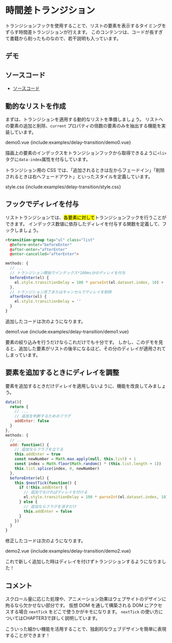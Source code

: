 # 時間差トランジション

トランジションフックを使用することで、リストの要素を表示するタイミングをずらす時間差トランジションが行えます。
このコンテンツは、コードが長すぎて書籍から削ったものなので、若干説明も入っています。

## デモ

<client-only>
<demo-block>
  <examples-delay-transition-demo2/>
</demo-block>
</client-only>

## ソースコード

- [ソースコード](https://github.com/mio3io/cr-vue/tree/master/docs/.vuepress/components/examples/delay-transition)

## 動的なリストを作成

まずは、トランジションを適用する動的なリストを準備しましょう。
リストへの要素の追加と削除、`current` プロパティの倍数の要素のみを抽出する機能を実装しています。

<code-caption>demo0.vue</code-caption>
{include:examples/delay-transition/demo0.vue}

描画上の要素のインデックスをトランジションフックから取得できるように`<li>`タグに`data-index`属性を付与しています。

トランジション用の CSS では、「追加されるときは左からフェードイン」「削除されるときは右へフェードアウト」といったスタイルを定義しています。

<code-caption>style.css</code-caption>
{include:examples/delay-transition/style.css}

## フックでディレイを付与

リストトランジションでは、<mark>各要素に対して</mark>トランジションフックを行うことができます。
インデックス数値に依存したディレイを付与する関数を定義して、フックしましょう。

```html
<transition-group tag="ul" class="list"
  @before-enter="beforeEnter"
  @after-enter="afterEnter"
  @enter-cancelled="afterEnter">
```

```js
methods: {
  // ...
  // トランジション開始でインデックス*100ms分のディレイを付与
  beforeEnter(el) {
    el.style.transitionDelay = 100 * parseInt(el.dataset.index, 10) + 'ms'
  },
  // トランジション完了またはキャンセルでディレイを削除
  afterEnter(el) {
    el.style.transitionDelay = ''
  }
}
```

追加したコードは次のようになります。

<code-caption>demo1.vue</code-caption>
{include:examples/delay-transition/demo1.vue}

<demo-block>
  <examples-delay-transition-demo1/>
</demo-block>

要素の絞り込みを行うだけならこれだけでも十分です。
しかし、このデモを見ると、追加した要素がリストの後半になるほど、その分のディレイが適用されてしまっています。

## 要素を追加するときにディレイを調整

要素を追加するときだけディレイを適用しないように、機能を改良してみましょう。

```js
data(){
  return {
    // ...
    // 追加を判断するためのフラグ
    addEnter: false
  }
},
methods: {
  // ...
  add: function() {
    // 追加ならフラフを立てる
    this.addEnter = true
    const newNumber = Math.max.apply(null, this.list) + 1
    const index = Math.floor(Math.random() * (this.list.length + 1))
    this.list.splice(index, 0, newNumber)
  },
  beforeEnter(el) {
    this.$nextTick(function() {
      if (!this.addEnter) {
        // 追加でなければディレイを付ける
        el.style.transitionDelay = 100 * parseInt(el.dataset.index, 10) + 'ms'
      } else {
        // 追加ならフラグを消すだけ
        this.addEnter = false
      }
    })
  }
}
```

修正したコードは次のようになります。

<code-caption>demo2.vue</code-caption>
{include:examples/delay-transition/demo2.vue}

<demo-block>
  <examples-delay-transition-demo2/>
</demo-block>

これで新しく追加した時はディレイを付けずトランジションするようになりました！

## コメント

スクロール量に応じた処理や、アニメーション効果はウェブサイトのデザインに拘るなら欠かせない部分です。
仮想 DOM を通して構築される DOM にアクセスする場合 `nextTick` をどこで使うかがキモになります。
`nextTick` の使い方についてはCHAPTER3で詳しく説明しています。

こういった細かい機能を活用することで、独創的なウェブデザインを簡単に表現することができます！
